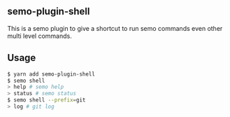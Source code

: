 ## semo-plugin-shell

This is a semo plugin to give a shortcut to run semo commands even other multi level commands.

## Usage

```bash
$ yarn add semo-plugin-shell
$ semo shell
> help # semo help
> status # semo status
$ semo shell --prefix=git
> log # git log
```
